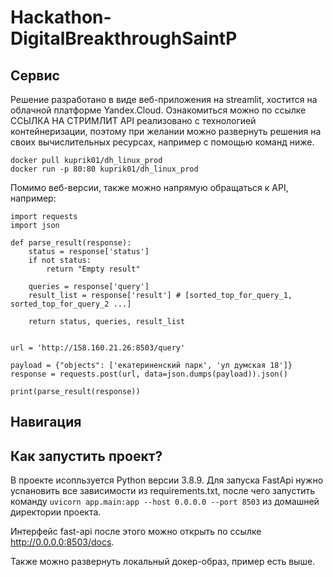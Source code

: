 # Hackathon-DigitalBreakthroughSaintP
## Сервис

Решение разработано в виде веб-приложения на streamlit, хостится на облачной платформе Yandex.Cloud. Ознакомиться можно по ссылке ССЫЛКА НА СТРИМЛИТ
API реализовано с технологией контейнеризации, поэтому при желании можно развернуть решения на своих вычислительных ресурсах, например с помощью команд ниже.
```
docker pull kuprik01/dh_linux_prod
docker run -p 80:80 kuprik01/dh_linux_prod
```
Помимо веб-версии, также можно напрямую обращаться к API, например: 
```python3
import requests
import json

def parse_result(response):
    status = response['status']
    if not status:
        return "Empty result"
    
    queries = response['query']
    result_list = response['result'] # [sorted_top_for_query_1, sorted_top_for_query_2 ...]

    return status, queries, result_list


url = 'http://158.160.21.26:8503/query'

payload = {"objects": ['екатериненский парк', 'ул думская 18']}
response = requests.post(url, data=json.dumps(payload)).json()

print(parse_result(response))
```
## Навигация
## Как запустить проект?
В проекте исопльзуется Python версии 3.8.9.
Для запуска FastApi нужно усnановить все зависимости из requirements.txt, после чего запустить команду ```uvicorn app.main:app --host 0.0.0.0 --port 8503``` из домашней директории проекта. 

Интерфейс fast-api после этого можно открыть по ссылке http://0.0.0.0:8503/docs.

Также можно развернуть локальный докер-образ, пример есть выше.
